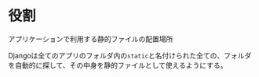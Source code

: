 # 役割
アプリケーションで利用する静的ファイルの配置場所

Djangoは全てのアプリのフォルダ内の`static`と名付けられた全ての、フォルダを自動的に探して、その中身を静的ファイルとして使えるようにする。